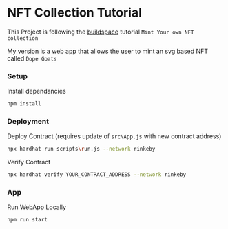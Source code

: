 # NFT Collection Tutorial

This Project is following the [buildspace](https://buildspace.so/) tutorial `Mint Your own NFT collection`

My version is a web app that allows the user to mint an svg based NFT called `Dope Goats`


### Setup
Install dependancies
```bash
npm install
```

### Deployment

Deploy Contract (requires update of `src\App.js` with new contract address)
```bash
npx hardhat run scripts\run.js --network rinkeby
```

Verify Contract
```bash
npx hardhat verify YOUR_CONTRACT_ADDRESS --network rinkeby 
```

### App
Run WebApp Locally
```bash
npm run start
```